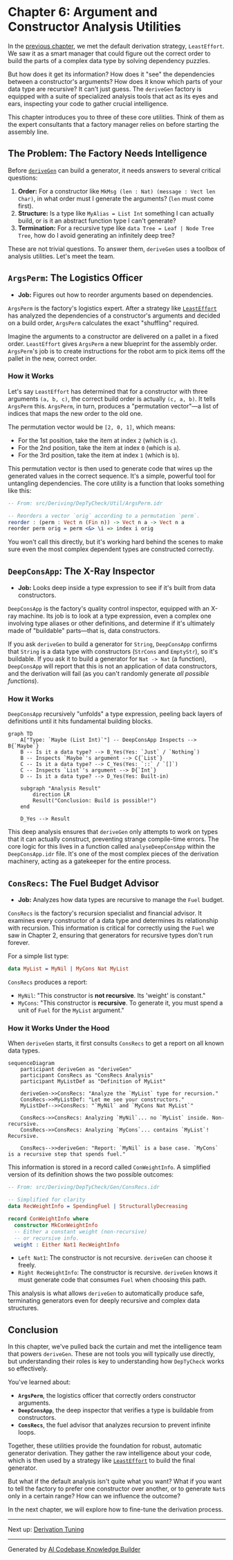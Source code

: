 # Chapter 6: Argument and Constructor Analysis Utilities

In the [previous chapter](05__leasteffort__derivation_strategy_.md), we met the default derivation strategy, `LeastEffort`. We saw it as a smart manager that could figure out the correct order to build the parts of a complex data type by solving dependency puzzles.

But how does it get its information? How does it "see" the dependencies between a constructor's arguments? How does it know which parts of your data type are recursive? It can't just guess. The `deriveGen` factory is equipped with a suite of specialized analysis tools that act as its eyes and ears, inspecting your code to gather crucial intelligence.

This chapter introduces you to three of these core utilities. Think of them as the expert consultants that a factory manager relies on before starting the assembly line.

## The Problem: The Factory Needs Intelligence

Before [`deriveGen`](02_derivegen__the_automatic_generator_factory_.md) can build a generator, it needs answers to several critical questions:

1.  **Order:** For a constructor like `MkMsg (len : Nat) (message : Vect len Char)`, in what order must I generate the arguments? (`len` must come first).
2.  **Structure:** Is a type like `MyAlias = List Int` something I can actually build, or is it an abstract function type I can't generate?
3.  **Termination:** For a recursive type like `data Tree = Leaf | Node Tree Tree`, how do I avoid generating an infinitely deep tree?

These are not trivial questions. To answer them, `deriveGen` uses a toolbox of analysis utilities. Let's meet the team.

## `ArgsPerm`: The Logistics Officer

*   **Job:** Figures out how to reorder arguments based on dependencies.

`ArgsPerm` is the factory's logistics expert. After a strategy like [`LeastEffort`](05__leasteffort__derivation_strategy_.md) has analyzed the dependencies of a constructor's arguments and decided on a build order, `ArgsPerm` calculates the exact "shuffling" required.

Imagine the arguments to a constructor are delivered on a pallet in a fixed order. `LeastEffort` gives `ArgsPerm` a new blueprint for the assembly order. `ArgsPerm`'s job is to create instructions for the robot arm to pick items off the pallet in the new, correct order.

### How it Works

Let's say `LeastEffort` has determined that for a constructor with three arguments `(a, b, c)`, the correct build order is actually `(c, a, b)`. It tells `ArgsPerm` this. `ArgsPerm`, in turn, produces a "permutation vector"—a list of indices that maps the new order to the old one.

The permutation vector would be `[2, 0, 1]`, which means:
*   For the 1st position, take the item at index `2` (which is `c`).
*   For the 2nd position, take the item at index `0` (which is `a`).
*   For the 3rd position, take the item at index `1` (which is `b`).

This permutation vector is then used to generate code that wires up the generated values in the correct sequence. It's a simple, powerful tool for untangling dependencies. The core utility is a function that looks something like this:

```idris
-- From: src/Deriving/DepTyCheck/Util/ArgsPerm.idr

-- Reorders a vector `orig` according to a permutation `perm`.
reorder : (perm : Vect n (Fin n)) -> Vect n a -> Vect n a
reorder perm orig = perm <&> \i => index i orig
```

You won't call this directly, but it's working hard behind the scenes to make sure even the most complex dependent types are constructed correctly.

## `DeepConsApp`: The X-Ray Inspector

*   **Job:** Looks deep inside a type expression to see if it's built from data constructors.

`DeepConsApp` is the factory's quality control inspector, equipped with an X-ray machine. Its job is to look at a type expression, even a complex one involving type aliases or other definitions, and determine if it's ultimately made of "buildable" parts—that is, data constructors.

If you ask `deriveGen` to build a generator for `String`, `DeepConsApp` confirms that `String` is a data type with constructors (`StrCons` and `EmptyStr`), so it's buildable. If you ask it to build a generator for `Nat -> Nat` (a function), `DeepConsApp` will report that this is not an application of data constructors, and the derivation will fail (as you can't randomly generate *all possible functions*).

### How it Works

`DeepConsApp` recursively "unfolds" a type expression, peeling back layers of definitions until it hits fundamental building blocks.

```mermaid
graph TD
    A["Type: `Maybe (List Int)`"] -- DeepConsApp Inspects --> B{`Maybe`}
    B -- Is it a data type? --> B_Yes(Yes: `Just` / `Nothing`)
    B -- Inspects `Maybe`'s argument --> C{`List`}
    C -- Is it a data type? --> C_Yes(Yes: `::` / `[]`)
    C -- Inspects `List`'s argument --> D{`Int`}
    D -- Is it a data type? --> D_Yes(Yes: Built-in)

    subgraph "Analysis Result"
        direction LR
        Result("Conclusion: Build is possible!")
    end

    D_Yes --> Result
```

This deep analysis ensures that `deriveGen` only attempts to work on types that it can actually construct, preventing strange compile-time errors. The core logic for this lives in a function called `analyseDeepConsApp` within the `DeepConsApp.idr` file. It's one of the most complex pieces of the derivation machinery, acting as a gatekeeper for the entire process.

## `ConsRecs`: The Fuel Budget Advisor

*   **Job:** Analyzes how data types are recursive to manage the `Fuel` budget.

`ConsRecs` is the factory's recursion specialist and financial advisor. It examines every constructor of a data type and determines its relationship with recursion. This information is critical for correctly using the `Fuel` we saw in Chapter 2, ensuring that generators for recursive types don't run forever.

For a simple list type:

```idris
data MyList = MyNil | MyCons Nat MyList
```

`ConsRecs` produces a report:
*   `MyNil`: "This constructor is **not recursive**. Its 'weight' is constant."
*   `MyCons`: "This constructor is **recursive**. To generate it, you must spend a unit of `Fuel` for the `MyList` argument."

### How it Works Under the Hood

When `deriveGen` starts, it first consults `ConsRecs` to get a report on all known data types.

```mermaid
sequenceDiagram
    participant deriveGen as "deriveGen"
    participant ConsRecs as "ConsRecs Analysis"
    participant MyListDef as "Definition of MyList"

    deriveGen->>ConsRecs: "Analyze the `MyList` type for recursion."
    ConsRecs->>MyListDef: "Let me see your constructors."
    MyListDef-->>ConsRecs: "`MyNil` and `MyCons Nat MyList`"

    ConsRecs->>ConsRecs: Analyzing `MyNil`... no `MyList` inside. Non-recursive.
    ConsRecs->>ConsRecs: Analyzing `MyCons`... contains `MyList`! Recursive.

    ConsRecs-->>deriveGen: "Report: `MyNil` is a base case. `MyCons` is a recursive step that spends fuel."
```

This information is stored in a record called `ConWeightInfo`. A simplified version of its definition shows the two possible outcomes:

```idris
-- From: src/Deriving/DepTyCheck/Gen/ConsRecs.idr

-- Simplified for clarity
data RecWeightInfo = SpendingFuel | StructurallyDecreasing

record ConWeightInfo where
  constructor MkConWeightInfo
  -- Either a constant weight (non-recursive)
  -- or recursive info.
  weight : Either Nat1 RecWeightInfo
```
*   `Left Nat1`: The constructor is not recursive. `deriveGen` can choose it freely.
*   `Right RecWeightInfo`: The constructor is recursive. `deriveGen` knows it must generate code that consumes `Fuel` when choosing this path.

This analysis is what allows `deriveGen` to automatically produce safe, terminating generators even for deeply recursive and complex data structures.

## Conclusion

In this chapter, we've pulled back the curtain and met the intelligence team that powers `deriveGen`. These are not tools you will typically use directly, but understanding their roles is key to understanding how `DepTyCheck` works so effectively.

You've learned about:
-   **`ArgsPerm`**, the logistics officer that correctly orders constructor arguments.
-   **`DeepConsApp`**, the deep inspector that verifies a type is buildable from constructors.
-   **`ConsRecs`**, the fuel advisor that analyzes recursion to prevent infinite loops.

Together, these utilities provide the foundation for robust, automatic generator derivation. They gather the raw intelligence about your code, which is then used by a strategy like [`LeastEffort`](05__leasteffort__derivation_strategy_.md) to build the final generator.

But what if the default analysis isn't quite what you want? What if you want to tell the factory to prefer one constructor over another, or to generate `Nat`s only in a certain range? How can we influence the outcome?

In the next chapter, we will explore how to fine-tune the derivation process.

---

Next up: [Derivation Tuning](07_derivation_tuning_.md)

---

Generated by [AI Codebase Knowledge Builder](https://github.com/The-Pocket/Tutorial-Codebase-Knowledge)
